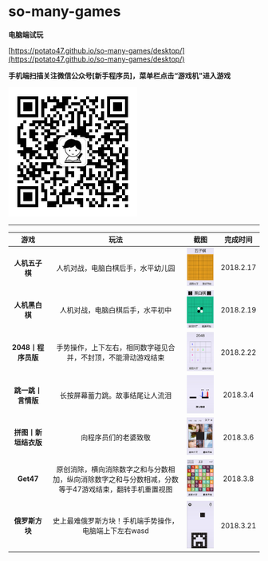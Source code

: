 # so-many-games

**电脑端试玩**

[https://potato47.github.io/so-many-games/desktop/](https://potato47.github.io/so-many-games/desktop/)

**手机端扫描关注微信公众号[新手程序员]，菜单栏点击“游戏机"进入游戏**

![新手程序员](./screenshots/公众号二维码.jpg)

------

|      游戏       |                    玩法                    |                 截图                 |   完成时间    |
| :-----------: | :--------------------------------------: | :--------------------------------: | :-------: |
|   **人机五子棋**   |            人机对战，电脑白棋后手，水平幼儿园             |  ![五子棋](./screenshots/gobang.png)  | 2018.2.17 |
|   **人机黑白棋**   |             人机对战，电脑白棋后手，水平初中             | ![黑白棋](./screenshots/reversi.png)  | 2018.2.19 |
| **2048丨程序员版** |     手势操作，上下左右，相同数字碰见合并，不封顶，不能滑动游戏结束      |  ![2048](./screenshots/2048.png)   | 2018.2.22 |
|  **跳一跳丨言情版**  |             长按屏幕蓄力跳。故事结尾让人流泪             |   ![跳一跳](./screenshots/jump.png)   | 2018.3.4  |
| **拼图丨新垣结衣版**  |                向程序员们的老婆致敬                |  ![拼图](./screenshots/puzzle.png)   | 2018.3.6  |
|   **Get47**   | 原创消除，横向消除数字之和与分数相加，纵向消除数字之和与分数相减，分数等于47游戏结束，翻转手机重置视图 |   ![拼图](./screenshots/get47.png)   | 2018.3.8  |
|   **俄罗斯方块**   |      史上最难俄罗斯方块！手机端手势操作，电脑端上下左右wasd       | ![俄罗斯方块](./screenshots/tetris.png) | 2018.3.21 |